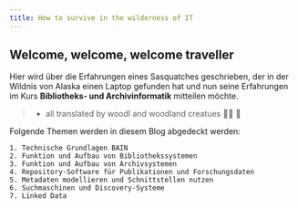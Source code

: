 ```yaml
---
title: How to survive in the wilderness of IT
---
```


## Welcome, welcome, welcome traveller


Hier wird über die Erfahrungen eines Sasquatches geschrieben, der in der Wildnis von Alaska einen Laptop gefunden hat und nun seine Erfahrungen im Kurs **Bibliotheks- und Archivinformatik** mitteilen möchte.

>- all translated by woodl and woodland creatues 🐾:evergreen_tree: 🌳


Folgende Themen werden in diesem Blog abgedeckt werden:

    1. Technische Grundlagen BAIN
    2. Funktion und Aufbau von Bibliothekssystemen
    3. Funktion und Aufbau von Archivsystemen
    4. Repository-Software für Publikationen und Forschungsdaten
    5. Metadaten modellieren und Schnittstellen nutzen
    6. Suchmaschinen und Discovery-Systeme
    7. Linked Data



